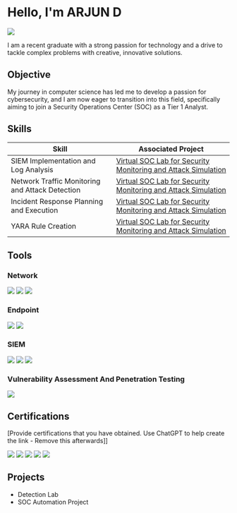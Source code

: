 # Hello, I'm ARJUN D
<a href="https://www.linkedin.com/in/arjun-d-274a2a194"><img src="https://img.shields.io/badge/-LinkedIn-0072b1?&style=for-the-badge&logo=linkedin&logoColor=white" /></a>


I am a recent graduate with a strong passion for technology and a drive to tackle complex problems with creative, innovative solutions.

## Objective

My journey in computer science has led me to develop a passion for cybersecurity, and I am now eager to transition into this field, specifically aiming to join a Security Operations Center (SOC) as a Tier 1 Analyst.

## Skills

| Skill                                         | Associated Project         |
|-----------------------------------------------|----------------------------|
| SIEM Implementation and Log Analysis          | <a href="https://github.com/Arjun-Arju/Virtual-SOC-Lab-for-Security-Monitoring-and-Attack-Simulation/blob/main/README.md">Virtual SOC Lab for Security Monitoring and Attack Simulation</a>|
| Network Traffic Monitoring and Attack Detection | <a href="https://github.com/Arjun-Arju/Virtual-SOC-Lab-for-Security-Monitoring-and-Attack-Simulation/blob/main/README.md">Virtual SOC Lab for Security Monitoring and Attack Simulation</a>|
| Incident Response Planning and Execution      | <a href="https://github.com/Arjun-Arju/Virtual-SOC-Lab-for-Security-Monitoring-and-Attack-Simulation/blob/main/README.md">Virtual SOC Lab for Security Monitoring and Attack Simulation</a>|
| YARA Rule Creation | <a href="https://github.com/Arjun-Arju/Virtual-SOC-Lab-for-Security-Monitoring-and-Attack-Simulation/blob/main/README.md">Virtual SOC Lab for Security Monitoring and Attack Simulation</a>|

## Tools

### Network
<div>
    <img src="https://img.shields.io/badge/-Wireshark-1679A7?&style=for-the-badge&logo=Wireshark&logoColor=white" />
    <img src="https://img.shields.io/badge/-Nmap-4682B4?&style=for-the-badge&logo=nmap&logoColor=white" />
    <img src="https://img.shields.io/badge/-Sysmon-1E90FF?&style=for-the-badge&logo=Microsoft&logoColor=white" />



</div>

### Endpoint
<div>
    <img src="https://img.shields.io/badge/-Microsoft_Defender_for_Endpoint-00A4EF?&style=for-the-badge&logo=Microsoft&logoColor=white" />
    <img src="https://img.shields.io/badge/-Velociraptor-4B275F?&style=for-the-badge&logo=Velociraptor&logoColor=white" />
</div>

### SIEM
<div>
    <img src="https://img.shields.io/badge/-Microsoft_Sentinel-0078D4?&style=for-the-badge&logo=Microsoft&logoColor=white" />
    <img src="https://img.shields.io/badge/-Splunk-000000?&style=for-the-badge&logo=Splunk&logoColor=white" />
    <img src="https://img.shields.io/badge/-Elastic-005571?&style=for-the-badge&logo=Elastic&logoColor=white" />
</div>

### Vulnerability Assessment And Penetration Testing
<div>
   <img src="https://img.shields.io/badge/-Burp%20Suite-FF7F50?style=for-the-badge&logo=burp-suite&logoColor=white" />
</div>

## Certifications
[Provide certifications that you have obtained. Use ChatGPT to help create the link - Remove this afterwards]]
<div>
<img src="https://img.shields.io/badge/-Security%2B-FF0000?&style=for-the-badge&logo=CompTIA&logoColor=white" />
<img src="https://img.shields.io/badge/-Network%2B-007ACC?&style=for-the-badge&logo=CompTIA&logoColor=white" />
<img src="https://img.shields.io/badge/-A%2B-4D4D4D?&style=for-the-badge&logo=CompTIA&logoColor=white" />
<img src="https://img.shields.io/badge/-CDSA-006400?&style=for-the-badge&logoColor=white" />
<img src="https://img.shields.io/badge/-CCD-000080?&style=for-the-badge&logoColor=white" />
</div>

## Projects
- Detection Lab
- SOC Automation Project
